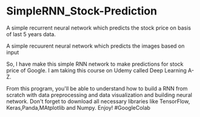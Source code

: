 # SimpleRNN_Stock-Prediction
A simple recurrent neural network which predicts the stock price on basis of last 5 years data.

A simple recuurent neural network which predicts the images based on input

So, I have make this simple RNN network to make predictions for stock price of Google. I am taking this course on Udemy called Deep Learning A-Z.

From this program, you'll be able to understand how to build a RNN from scratch with data preprocessing and data visualization and building neural network. Don't forget to download all necessary libraries like TensorFlow, Keras,Panda,MAtplotlib and Numpy. Enjoy! #GoogleColab
